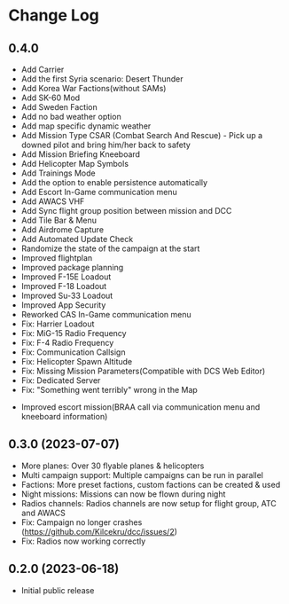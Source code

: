 # Change Log

## 0.4.0

- Add Carrier
- Add the first Syria scenario: Desert Thunder
- Add Korea War Factions(without SAMs)
- Add SK-60 Mod
- Add Sweden Faction
- Add no bad weather option
- Add map specific dynamic weather
- Add Mission Type CSAR (Combat Search And Rescue) - Pick up a downed pilot and bring him/her back to safety
- Add Mission Briefing Kneeboard
- Add Helicopter Map Symbols
- Add Trainings Mode
- Add the option to enable persistence automatically
- Add Escort In-Game communication menu
- Add AWACS VHF
- Add Sync flight group position between mission and DCC
- Add Tile Bar & Menu
- Add Airdrome Capture
- Add Automated Update Check
- Randomize the state of the campaign at the start
- Improved flightplan
- Improved package planning
- Improved F-15E Loadout
- Improved F-18 Loadout
- Improved Su-33 Loadout
- Improved App Security
- Reworked CAS In-Game communication menu
- Fix: Harrier Loadout
- Fix: MiG-15 Radio Frequency
- Fix: F-4 Radio Frequency 
- Fix: Communication Callsign
- Fix: Helicopter Spawn Altitude
- Fix: Missing Mission Parameters(Compatible with DCS Web Editor)
- Fix: Dedicated Server
- Fix: "Something went terribly" wrong in the Map

* Improved escort mission(BRAA call via communication menu and kneeboard information)

## 0.3.0 (2023-07-07)

- More planes: Over 30 flyable planes & helicopters
- Multi campaign support: Multiple campaigns can be run in parallel
- Factions: More preset factions, custom factions can be created & used
- Night missions: Missions can now be flown during night
- Radios channels: Radios channels are now setup for flight group, ATC and AWACS
- Fix: Campaign no longer crashes (https://github.com/Kilcekru/dcc/issues/2)
- Fix: Radios now working correctly

## 0.2.0 (2023-06-18)

- Initial public release